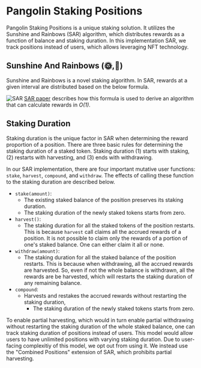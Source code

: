 # Pangolin Staking Positions

Pangolin Staking Positions is a unique staking solution. It utilizes the Sunshine and Rainbows
(SAR) algorithm, which distributes rewards as a function of balance and staking duration. In this
implementation SAR, we track positions instead of users, which allows leveraging NFT technology.

## Sunshine And Rainbows (🌞,🌈)

Sunshine and Rainbows is a novel staking algorithm. In SAR, rewards at a given interval are
distributed based on the below formula.

![SAR](https://latex.codecogs.com/svg.image?\textit{reward&space;proportio}n&space;=&space;\frac{\textit{position&space;staked&space;balance}}{\textit{total&space;staked&space;balance}}&space;\times&space;\frac{\textit{position&space;staking&space;duration}}{\textit{average&space;staking&space;duration}} )
[SAR paper](https://gateway.pinata.cloud/ipfs/QmbvtoPtooSjTNfToAkRzjArvCWwGQDHk3kGeHYuSguCar)
describes how this formula is used to derive an algorithm that can calculate rewards in *O(1)*.

## Staking Duration

Staking duration is the unique factor in SAR when determining the reward proportion of a position.
There are three basic rules for determining the staking duration of a staked token. Staking
duration (1) starts with staking, (2) restarts with harvesting, and (3) ends with withdrawing.

In our SAR implementation, there are four important mutative user functions: `stake`, `harvest`,
`compound`, and `withdraw`. The effects of calling these function to the staking duration are
described below.

* `stake(amount)`:
	* The existing staked balance of the position preserves its staking duration.
	* The staking duration of the newly staked tokens starts from zero.
* `harvest()`:
	* The staking duration for all the staked tokens of the position restarts.
  This is because `harvest` call claims all the accrued rewards of a position. It is not possible
  to claim only the rewards of a portion of one's staked balance. One can either claim it all or
  none.
* `withdraw(amount)`:
	* The staking duration for all the staked balance of the position restarts.
  This is because when withdrawing, all the accrued rewards are harvested. So, even if not the
  whole balance is withdrawn, all the rewards are be harvested, which will restarts the staking
  duration of any remaining balance.
* `compound`:
  * Harvests and restakes the accrued rewards without restarting the staking duration,
	* The staking duration of the newly staked tokens starts from zero.

To enable partial harvesting, which would in turn enable partial withdrawing without restarting
the staking duration of the whole staked balance, one can track staking duration of positions
instead of users. This model would allow users to have unlimited positions with varying staking
duration. Due to user-facing complexitiy of this model, we opt out from using it. We instead use
the "Combined Positions" extension of SAR, which prohibits partial harvesting.
